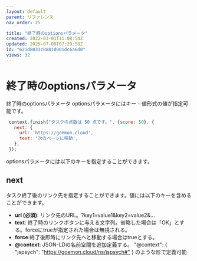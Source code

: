 ```yaml
---
layout: default
parent: リファレンス
nav_order: 25

title: "終了時のoptionsパラメータ"
created: 2022-03-01T11:08:54Z
updated: 2025-07-09T07:29:58Z
id: "621d8033c8881d001dc6a6d0"
views: 32
---
```


# 終了時のoptionsパラメータ

終了時のoptionsパラメータ
optionsパラメータにはキー - 値形式の値が指定可能です。

```JavaScript
 context.finish("タスクの点数は 50 点です。", {score: 50}, {
   next: {
     url: 'https://goemon.cloud',
     text: '次のページに移動',
   },
 });

```
optionsパラメータには以下のキーを指定することができます。

## next
タスク終了後のリンク先を指定することができます。値には以下のキーを含めることができます。
- **url (必須)**: リンク先のURL。?key1=value1&key2=value2&...
- **text**: 終了時のリンクボタンに与える文字列。省略した場合は「OK」とする。forceにtrueが指定された場合は無視される。
- **force**:終了後即時にリンク先へと移動する場合はtrueとする。
- **@context**: JSON-LDの名前空間を追加定義する。 "@context": { "jspsych": "<https://goemon.cloud/ns/jspsych#"> } のような形で定義可能

